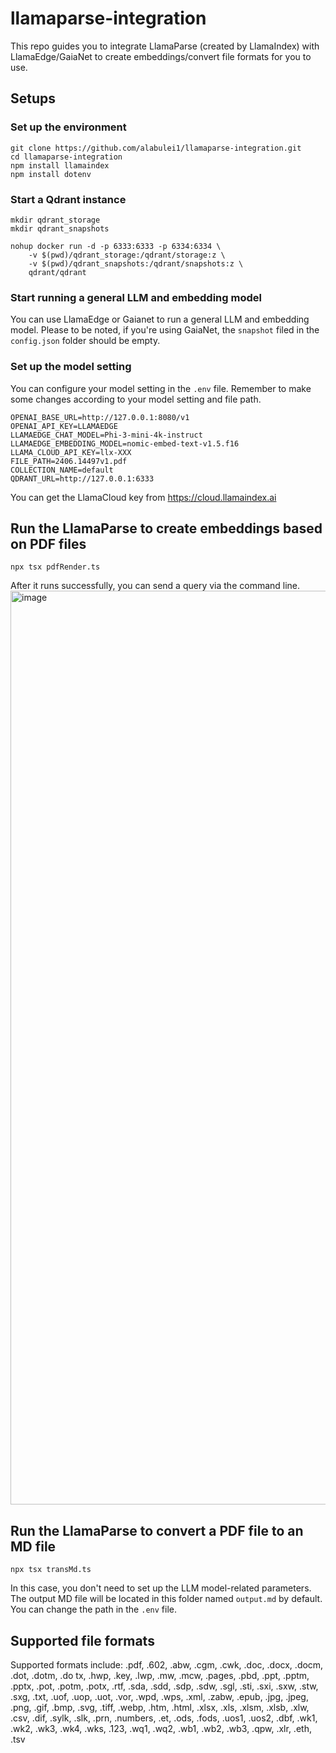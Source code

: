 # llamaparse-integration

This repo guides you to integrate LlamaParse (created by LlamaIndex) with LlamaEdge/GaiaNet to create embeddings/convert file formats for you to use.

## Setups

### Set up the environment

```
git clone https://github.com/alabulei1/llamaparse-integration.git
cd llamaparse-integration
npm install llamaindex
npm install dotenv
```
### Start a Qdrant instance

```
mkdir qdrant_storage
mkdir qdrant_snapshots

nohup docker run -d -p 6333:6333 -p 6334:6334 \
    -v $(pwd)/qdrant_storage:/qdrant/storage:z \
    -v $(pwd)/qdrant_snapshots:/qdrant/snapshots:z \
    qdrant/qdrant
```

### Start running a general LLM and embedding model

You can use LlamaEdge or Gaianet to run a general LLM and embedding model. Please to be noted, if you're using GaiaNet, the `snapshot` filed in the `config.json` folder should be empty.

### Set up the model setting

You can configure your model setting in the `.env` file. Remember to make some changes according to your model setting and file path.

```
OPENAI_BASE_URL=http://127.0.0.1:8080/v1
OPENAI_API_KEY=LLAMAEDGE
LLAMAEDGE_CHAT_MODEL=Phi-3-mini-4k-instruct
LLAMAEDGE_EMBEDDING_MODEL=nomic-embed-text-v1.5.f16
LLAMA_CLOUD_API_KEY=llx-XXX
FILE_PATH=2406.14497v1.pdf
COLLECTION_NAME=default
QDRANT_URL=http://127.0.0.1:6333
```

You can get the LlamaCloud key from https://cloud.llamaindex.ai


## Run the LlamaParse to create embeddings based on PDF files

```
npx tsx pdfRender.ts
```
After it runs successfully, you can send a query via the command line.
<img width="1462" alt="image" src="https://github.com/alabulei1/llamaparse-integration/assets/45785633/df811b58-26e4-43c8-82e2-ef4cf97114d1">

## Run the LlamaParse to convert a PDF file to an MD file

```
npx tsx transMd.ts
```
In this case, you don't need to set up the LLM model-related parameters. The output MD file will be located in this folder named `output.md` by default. You can change the path in the `.env` file.

## Supported file formats

Supported formats include: .pdf, .602, .abw, .cgm, .cwk, .doc, .docx, .docm, .dot, .dotm, .do
tx, .hwp, .key, .lwp, .mw, .mcw, .pages, .pbd, .ppt, .pptm, .pptx, .pot, .potm, .potx, .rtf, .sda, .sdd, .sdp, .sdw, .sgl, .sti, .sxi, .sxw, .stw, .sxg, .txt, .uof, .uop, .uot, .vor, .wpd, .wps, .xml, .zabw, .epub, .jpg, .jpeg, .png, .gif, .bmp, .svg, .tiff, .webp, .htm, .html, .xlsx, .xls, .xlsm, .xlsb, .xlw, .csv, .dif, .sylk, .slk, .prn, .numbers, .et, .ods, .fods, .uos1, .uos2, .dbf, .wk1, .wk2, .wk3, .wk4, .wks, .123, .wq1, .wq2, .wb1, .wb2, .wb3, .qpw, .xlr, .eth, .tsv
